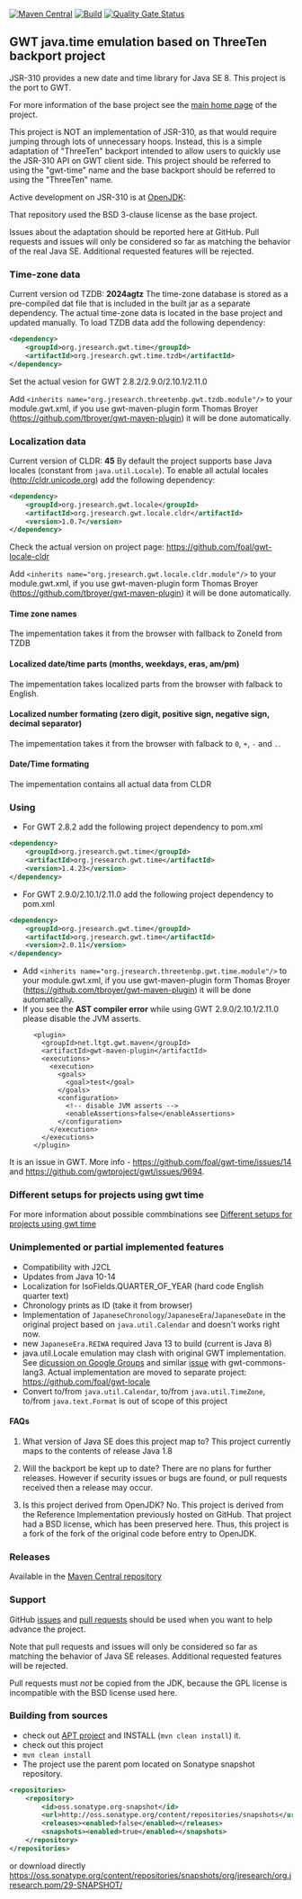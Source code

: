 [![Maven Central](https://img.shields.io/maven-central/v/org.jresearch.gwt.time/org.jresearch.gwt.time)](https://mvnrepository.com/artifact/org.jresearch.gwt.time/org.jresearch.gwt.time)
[![Build](https://github.com/foal/gwt-time/actions/workflows/BuildSnapshot.yml/badge.svg)](https://github.com/foal/gwt-time/actions/workflows/BuildSnapshot.yml)
[![Quality Gate Status](https://sonarcloud.io/api/project_badges/measure?project=foal_gwt-time&metric=alert_status)](https://sonarcloud.io/summary/new_code?id=foal_gwt-time)

## GWT java.time emulation based on ThreeTen backport project
JSR-310 provides a new date and time library for Java SE 8.
This project is the port to GWT.

For more information of the base project see the [main home page](https://www.threeten.org/threetenbp/) of the project.

This project is NOT an implementation of JSR-310, as that would require
jumping through lots of unnecessary hoops.
Instead, this is a simple adaptation of "ThreeTen" backport intended to allow users to quickly use the JSR-310 API on GWT client side.
This project should be referred to using the "gwt-time" name and the base backport should be referred to using the "ThreeTen" name.

Active development on JSR-310 is at [OpenJDK](http://openjdk.java.net/):

That repository used the BSD 3-clause license as the base project.

Issues about the adaptation should be reported here at GitHub.
Pull requests and issues will only be considered so far as matching the behavior of the real Java SE. Additional requested features will be rejected.

### Time-zone data
Current version od TZDB: **2024agtz**
The time-zone database is stored as a pre-compiled dat file that is included in the built jar as a separate dependency. The actual time-zone data is located in the base project and updated manually.
To load TZDB data add the following dependency:
```xml
<dependency>
	<groupId>org.jresearch.gwt.time</groupId>
	<artifactId>org.jresearch.gwt.time.tzdb</artifactId>
</dependency>
```
Set the actual vesion for GWT 2.8.2/2.9.0/2.10.1/2.11.0  

Add `<inherits name="org.jresearch.threetenbp.gwt.tzdb.module"/>` to your module.gwt.xml, if you use gwt-maven-plugin form Thomas Broyer (https://github.com/tbroyer/gwt-maven-plugin) it will be done automatically.

### Localization data
Current version of CLDR: **45**
By default the project supports base Java locales (constant from `java.util.Locale`). To enable all actulal locales (http://cldr.unicode.org) add the following dependency:
```xml
<dependency>
	<groupId>org.jresearch.gwt.locale</groupId>
	<artifactId>org.jresearch.gwt.locale.cldr</artifactId>
	<version>1.0.7</version>
</dependency>
```
Check the actual version on project page: https://github.com/foal/gwt-locale-cldr

Add `<inherits name="org.jresearch.gwt.locale.cldr.module"/>` to your module.gwt.xml, if you use gwt-maven-plugin form Thomas Broyer (https://github.com/tbroyer/gwt-maven-plugin) it will be done automatically.

#### Time zone names
The impementation takes it from the browser with fallback to ZoneId from TZDB
#### Localized date/time parts (months, weekdays, eras, am/pm)
The impementation takes localized parts from the browser with falback to English.
#### Localized number formating (zero digit, positive sign, negative sign, decimal separator)
The impementation takes it from the browser with falback to `0`, `+`, `-` and `.`.
#### Date/Time formating
The impementation contains all actual data from CLDR 

### Using
* For GWT 2.8.2 add the following project dependency to pom.xml
```xml
<dependency>
    <groupId>org.jresearch.gwt.time</groupId>
    <artifactId>org.jresearch.gwt.time</artifactId>
    <version>1.4.23</version>
</dependency>
```
* For GWT 2.9.0/2.10.1/2.11.0 add the following  project dependency to pom.xml
```xml
<dependency>
    <groupId>org.jresearch.gwt.time</groupId>
    <artifactId>org.jresearch.gwt.time</artifactId>
    <version>2.0.11</version>
</dependency>
```
* Add `<inherits name="org.jresearch.threetenbp.gwt.time.module"/>` to your module.gwt.xml, if you use gwt-maven-plugin form Thomas Broyer (https://github.com/tbroyer/gwt-maven-plugin) it will be done automatically.
* If you see the **AST compiler error** while using GWT 2.9.0/2.10.1/2.11.0 please disable the JVM asserts. 
```
      <plugin>
        <groupId>net.ltgt.gwt.maven</groupId>
        <artifactId>gwt-maven-plugin</artifactId>
        <executions>
          <execution>
            <goals>
              <goal>test</goal>
            </goals>
            <configuration>
              <!-- disable JVM asserts -->
              <enableAssertions>false</enableAssertions>
            </configuration>
          </execution>
        </executions>
      </plugin>
```
It is an issue in GWT. More info - https://github.com/foal/gwt-time/issues/14 and https://github.com/gwtproject/gwt/issues/9694.

### Different setups for projects using gwt time
For more information about possible commbinations see [Different setups for projects using gwt time](https://github.com/foal/gwt-time/wiki/Different-setups-for-projects-using-gwt-time)

### Unimplemented or partial implemented features
* Compatibility with J2CL
* Updates from Java 10-14
* Localization for IsoFields.QUARTER_OF_YEAR (hard code English quarter text)
* Chronology prints as ID (take it from browser)
* Implementation of `JapaneseChronology`/`JapaneseEra`/`JapaneseDate` in the original project based on `java.util.Calendar` and doesn't works right now.
* new `JapaneseEra.REIWA` required Java 13 to build (current is Java 8)
* java.util.Locale emulation may clash with original GWT implementation. See [dicussion on Google Groups](https://groups.google.com/forum/#!msg/Google-Web-Toolkit/D0I1-Oao_V8/k5FEBrxNBQAJ) and similar [issue](https://github.com/gwtproject/gwt/issues/9682) with gwt-commons-lang3. Actual implementation are moved to separate project: https://github.com/foal/gwt-locale
* Convert to/from `java.util.Calendar`, to/from `java.util.TimeZone`, to/from `java.text.Format` is out of scope of this project

#### FAQs

1. What version of Java SE does this project map to?
This project currently maps to the contents of release Java 1.8

2. Will the backport be kept up to date?
There are no plans for further releases.
However if security issues or bugs are found, or pull requests received then a release may occur.

3. Is this project derived from OpenJDK?
No. This project is derived from the Reference Implementation previously hosted on GitHub.
That project had a BSD license, which has been preserved here.
Thus, this project is a fork of the fork of the original code before entry to OpenJDK.

### Releases
Available in the [Maven Central repository](https://search.maven.org/search?q=a:org.jresearch.gwt.time)

### Support
GitHub [issues](https://github.com/foal/gwt-time/issues) and [pull requests](https://github.com/foal/gwt-time/pulls)
should be used when you want to help advance the project.

Note that pull requests and issues will only be considered so far as matching the behavior of Java SE releases.
Additional requested features will be rejected.

Pull requests must _not_ be copied from the JDK, because the GPL license is incompatible with the BSD license used here.


### Building from sources
* check out [APT project](https://github.com/foal/gwt-time-apt) and INSTALL (`mvn clean install`) it.
* check out this project
* `mvn clean install`
* The project use the parent pom located on Sonatype snapshot repository.
```xml
<repositories>
    <repository>
        <id>oss.sonatype.org-snapshot</id>
        <url>http://oss.sonatype.org/content/repositories/snapshots</url>
        <releases><enabled>false</enabled></releases>
        <snapshots><enabled>true</enabled></snapshots>
    </repository>
</repositories>
```
or download directly https://oss.sonatype.org/content/repositories/snapshots/org/jresearch/org.jresearch.pom/29-SNAPSHOT/
